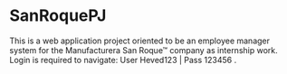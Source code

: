# SanRoquePJ
This is a web application project oriented to be an employee manager system for the Manufacturera San Roque™ company as internship work.
Login is required to navigate: User Heved123 | Pass 123456 .
